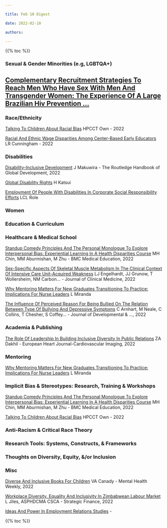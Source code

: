 ```yaml
---

title: Feb 10 Digest

date: 2022-02-10

authors:

---
```


{{% toc %}}

### Sexual & Gender Minorities (e.g, LGBTQA+)

[Complementary Recruitment Strategies To Reach Men Who Have Sex With Men
And Transgender Women: The Experience Of A Large Brazilian Hiv
Prevention …](https://link.springer.com/article/10.1007/s10461-022-03609-5)
-

### Race/Ethnicity

[Talking To Children About Racial
Bias](https://publications.aap.org/patiented/article/doi/10.1542/ppe_document255/184664)
HPCCT Own - 2022

[Racial And Ethnic Wage Disparities Among Center-Based Early
Educators](https://link.springer.com/article/10.1007/s10643-022-01317-2)
LR Cunningham - 2022

### Disabilities

[Disability-Inclusive
Development](https://www.taylorfrancis.com/chapters/edit/10.4324/9781003017653-46/disability-inclusive-development-jonathan-makuwira)
J Makuwira - The Routledge Handbook of Global Development, 2022

[Global Disability
Rights](https://link.springer.com/content/pdf/10.1007/978-3-030-68127-2_68-1.pdf)
H Katsui

[Employment Of People With Disabilities In Corporate Social
Responsibility
Efforts](https://link.springer.com/content/pdf/10.1007/978-3-030-68127-2_67-1.pdf)
LCL Role

### Women


### Education & Curriculum


### Healthcare & Medical School

[Standup Comedy Principles And The Personal Monologue To Explore
Interpersonal Bias: Experiential Learning In A Health Disparities
Course](https://link.springer.com/article/10.1186/s12909-022-03139-7) MH
Chin, MM Aburmishan, M Zhu - BMC Medical Education, 2022

[Sex-Specific Aspects Of Skeletal Muscle Metabolism In The Clinical
Context Of Intensive Care Unit-Acquired
Weakness](https://www.mdpi.com/2077-0383/11/3/846/pdf) LJ Engelhardt, JJ
Grunow, T Wollersheim, NM Carbon… - Journal of Clinical Medicine, 2022

[Why Mentoring Matters For New Graduates Transitioning To Practice:
Implications For Nurse
Leaders](https://www.sciencedirect.com/science/article/pii/S1541461222000039)
L Miranda

[The Influence Of Perceived Reason For Being Bullied On The Relation
Between Type Of Bullying And Depressive
Symptoms](https://www.tandfonline.com/doi/abs/10.1080/15388220.2022.2033983)
C Arnhart, M Neale, C Collins, T Chesher, S Coffey… - Journal of
Developmental & …, 2022

### Academia & Publishing

[The Role Of Leadership In Building Inclusive Diversity In Public
Relations](https://www.taylorfrancis.com/books/mono/10.4324/9781003170020/role-leadership-building-inclusive-diversity-public-relations-nilanjana-bardhan-karla-gower)
ZA Dakhil - European Heart Journal-Cardiovascular Imaging, 2022

### Mentoring

[Why Mentoring Matters For New Graduates Transitioning To Practice:
Implications For Nurse
Leaders](https://www.sciencedirect.com/science/article/pii/S1541461222000039)
L Miranda


### Implicit Bias & Stereotypes: Research, Training & Workshops

[Standup Comedy Principles And The Personal Monologue To Explore
Interpersonal Bias: Experiential Learning In A Health Disparities
Course](https://link.springer.com/article/10.1186/s12909-022-03139-7) MH
Chin, MM Aburmishan, M Zhu - BMC Medical Education, 2022

[Talking To Children About Racial
Bias](https://publications.aap.org/patiented/article/doi/10.1542/ppe_document255/184664)
HPCCT Own - 2022


### Anti-Racism & Critical Race Theory

### Research Tools: Systems, Constructs, & Frameworks


### Thoughts on Diversity, Equity, &/or Inclusion

### Misc

[Diverse And Inclusive Books For
Children](https://publications.aap.org/patiented/article/doi/10.1542/ppe_document254/184662)
VA Canady - Mental Health Weekly, 2022

[Workplace Diversity, Equality And Inclusivity In Zimbabwean Labour
Market](https://www.tandfonline.com/doi/pdf/10.1080/23311886.2022.2033456)
L Jiles, ASPHDCMA CSCA - Strategic Finance, 2022

[Ideas And Power In Employment Relations
Studies](https://onlinelibrary.wiley.com/doi/abs/10.1111/irel.12302) -

{{% toc %}}
